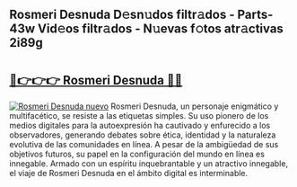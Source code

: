 ## Rosmeri Desnuda D𝚎sn𝚞dos filtr𝚊dos - Parts-43w Vid𝚎os filtr𝚊dos - N𝚞evas f𝚘tos atr𝚊ctivas 2i89g

# <h2><a href="http://mbaeei.tromn.icu/?c=Rosmeri+Desnuda">🔗👉👉👉 Rosmeri Desnuda 🔗🔗</a></h2>

[![Rosmeri Desnuda nuevo](https://i.imgur.com/pEAQMta.gif)](http://mbaeei.tromn.icu/?c=Rosmeri+Desnuda)
Rosmeri Desnuda, un personaje enigmático y multifacético, se resiste a las etiquetas simples. Su uso pionero de los medios digitales para la autoexpresión ha cautivado y enfurecido a los observadores, generando debates sobre ética, identidad y la naturaleza evolutiva de las comunidades en línea. A pesar de la ambigüedad de sus objetivos futuros, su papel en la configuración del mundo en línea es innegable. Armado con un espíritu inquebrantable y un atractivo innegable, el viaje de Rosmeri Desnuda en el ámbito digital es interminable.
